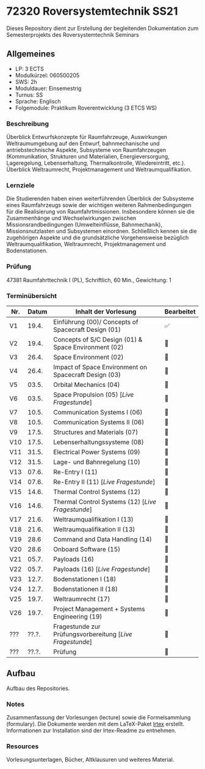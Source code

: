 # 72320 Roversystemtechnik SS21

Dieses Repository dient zur Erstellung der begleitenden Dokumentation zum Semesterprojekts des Roversystemtechnik Seminars 

## Allgemeines

* LP: 3 ECTS
* Modulkürzel: 060500205
* SWS: 2h
* Moduldauer: Einsemestrig
* Turnus: SS
* Sprache: Englisch
* Folgemodule: Praktikum Roverentwicklung (3 ETCS WS)

### Beschreibung

Überblick Entwurfskonzepte für Raumfahrzeuge, Auswirkungen Weltraumumgebung auf den Entwurf, bahnmechanische und antriebstechnische Aspekte, Subsysteme von Raumfahrzeugen (Kommunikation, Strukturen und Materialien, Energieversorgung, Lageregelung, Lebenserhaltung, Thermalkontrolle, Wiedereintritt, etc.).
Überblick Weltraumrecht, Projektmanagement und Weltraumqualifikation.

### Lernziele

Die Studierenden haben einen weiterführenden Überblick der Subsysteme eines Raumfahrzeugs sowie der wichtigen weiteren Rahmenbedingungen für die Realisierung
von Raumfahrtmissionen.
Insbesondere können sie die Zusammenhänge und Wechselwirkungen zwischen Missionsrandbedingungen (Umwelteinflüsse, Bahnmechanik), Missionsnutzlasten und Subsystemen einordnen.
Schließlich kennen sie die zugehörigen Aspekte und die grundsätzliche Vorgehensweise bezüglich Weltraumqualifikation, Weltraumrecht, Projektmanagement und Bodenstationen.

### Prüfung

47381 Raumfahrttechnik I (PL), Schriftlich, 60 Min., Gewichtung: 1

### Terminübersicht

Nr. | Datum | Inhalt der Vorlesung                                      | Bearbeitet
----|-------|-----------------------------------------------------------|------------------
V1  | 19.4. | Einführung (00)/ Concepts of Spacecraft Design (01)       | :white_check_mark:
V2  | 19.4. | Concepts of S/C Design (01) & Space Environment (02)      | :white_square_button:
V3  | 26.4. | Space Environment (02)                                    | :white_square_button:
V4  | 26.4. | Impact of Space Environment on Spacecraft Design (03)     | :white_square_button:
V5  | 03.5. | Orbital Mechanics (04)                                    | :white_square_button:
V6  | 03.5. | Space Propulsion (05) [_Live Fragestunde_]                | :white_square_button:
V7  | 10.5. | Communication Systems I (06)                              | :white_square_button:
V8  | 10.5. | Communication Systems II (06)                             | :white_square_button:
V9  | 17.5. | Structures and Materials (07)                             | :white_square_button:
V10 | 17.5. | Lebenserhaltungssysteme (08)                              | :white_square_button:
V11 | 31.5. | Electrical Power Systems (09)                             | :white_square_button:
V12 | 31.5. | Lage- und Bahnregelung (10)                               | :white_square_button:
V13 | 07.6. | Re-Entry I (11)                                           | :white_square_button:
V14 | 07.6. | Re-Entry II (11) [_Live Fragestunde_]                     | :white_square_button:
V15 | 14.6. | Thermal Control Systems (12)                              | :white_square_button:
V16 | 14.6. | Thermal Control Systems (12) [_Live Fragestunde_]         | :white_square_button:
V17 | 21.6. | Weltraumqualifikation I (13)                              | :white_square_button:
V18 | 21.6. | Weltraumqualifikation II (13)                             | :white_square_button:
V19 | 28.6  | Command and Data Handling (14)                            | :white_square_button:
V20 | 28.6  | Onboard Software (15)                                     | :white_square_button:
V21 | 05.7. | Payloads (16)                                             | :white_square_button:
V22 | 05.7. | Payloads (16) [_Live Fragestunde_]                        | :white_square_button:
V23 | 12.7. | Bodenstationen I (18)                                     | :white_square_button:
V24 | 12.7. | Bodenstationen II (18)                                    | :white_square_button:
V25 | 19.7. | Weltraumrecht (17)                                        | :white_square_button:
V26 | 19.7. | Project Management + Systems Engineering (19)             | :white_square_button:
??? | ??.?. | Fragestunde zur Prüfungsvorbereitung [_Live Fragestunde_] | :white_square_button:
??? | ??.?. | Prüfung                                                   | :white_square_button:

## Aufbau

Aufbau des Repositories.

### Notes

Zusammenfassung der Vorlesungen (lecture) sowie die Formelsammlung (formulary).
Die Dokumente werden mit dem LaTeX-Paket [lrtex](https://github.com/raverank/lrtex) erstellt.
Informationen zur Installation sind der lrtex-Readme zu entnehmen.

### Resources

Vorlesungsunterlagen, Bücher, Altklausuren und weiteres Material.
